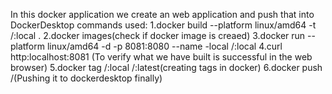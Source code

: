 In this docker application we create an web application and push that into DockerDesktop
commands used:
1.docker build --platform linux/amd64 -t <username>/<directoryname>:local . 
2.docker images(check if docker image is creaed)
3.docker run --platform linux/amd64 -d -p 8081:8080 --name <directoryname>-local <username>/<directoryname>:local
4.curl http:localhost:8081 (To verify what we have built is successful in the web browser)
5.docker tag <username>/<directoryname>:local <username>/<directoryname>:latest(creating tags in docker)
6.docker push <username>/<directoryname>(Pushing it to dockerdesktop finally)
